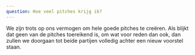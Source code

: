 ```yaml
---
question: Hoe veel pitches krijg ik?
---
```

We zijn trots op ons vermogen om hele goede pitches te creëren. Als blijkt dat geen van de pitches toereikend is, om wat voor reden dan ook, dan zullen we doorgaan tot beide partijen volledig achter een nieuw voorstel staan.
